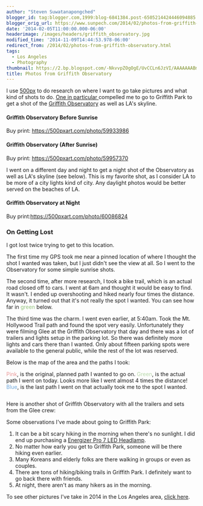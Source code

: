 ```yaml
---
author: "Steven Suwatanapongched"
blogger_id: tag:blogger.com,1999:blog-6841384.post-6505214424446094885
blogger_orig_url: https://www.sunpech.com/2014/02/photos-from-griffith-observatory.html
date: '2014-02-05T11:00:00.000-06:00'
headerimage: /images/headers/griffith_observatory.jpg
modified_time: '2014-11-09T14:44:53.978-06:00'
redirect_from: /2014/02/photos-from-griffith-observatory.html
tags:
  - Los Angeles
  - Photography
thumbnail: https://2.bp.blogspot.com/-NkvvpZOgOgE/UvCCLn6JzVI/AAAAAAABmNA/4fjFbzC6Smc/s600/2014-02-03+at+06-15-00.jpg
title: Photos from Griffith Observatory
---
```



I use <a href="https://500px.com/">500px</a> to do research on where I want to go take pictures and what kind of shots to do. <a href="https://500px.com/photo/44626440">One in particular </a>compelled me to go to Griffith Park to get a shot of the <a href="https://www.griffithobs.org/">Griffith Observatory</a> as well as LA's skyline.

#### Griffith Observatory Before Sunrise
Buy print: <a href="https://500pxart.com/photo/59933986">https://500pxart.com/photo/59933986</a>
<img   border="0" src="https://2.bp.blogspot.com/-NkvvpZOgOgE/UvCCLn6JzVI/AAAAAAABmNA/4fjFbzC6Smc/s600/2014-02-03+at+06-15-00.jpg" alt=""   />

#### Griffith Observatory (After Sunrise)
Buy print: <a href="https://500pxart.com/photo/59957370">https://500pxart.com/photo/59957370</a>
<img   border="0" src="https://2.bp.blogspot.com/-ZOsIDNyLfco/UvDB3jba6WI/AAAAAAABmOA/FkG5ZB8s3Vw/s600/2014-02-03+at+07-08-48.jpg" alt=""   />

I went on a different day and night to get a night shot of the Observatory as well as LA's skyline (see below). This is my favorite shot, as I consider LA to be more of a city lights kind of city. Any daylight photos would be better served on the beaches of LA.

#### Griffith Observatory at Night
Buy print:<a href="https://500pxart.com/photo/60086824">https://500pxart.com/photo/60086824</a>
<img   border="0" src="https://4.bp.blogspot.com/-xPQT8reE-QE/UvH262pHTdI/AAAAAAABmO0/0Jg_Wk-9Tkk/s600/2014-02-04+at+20-37-54.jpg" alt=""   />

### On Getting Lost

I got lost twice trying to get to this location.

The first time my GPS took me near a pinned location of where I thought the shot I wanted was taken, but I just didn't see the view at all. So I went to the Observatory for some simple sunrise shots.

The second time, after more research, I took a bike trail, which is an actual road closed off to cars. I went at 6am and thought it would be easy to find. It wasn't. I ended up overshooting and hiked nearly four times the distance. Anyway, it turned out that it's not really the spot I wanted. You can see how far in <span style="color: #93c47d;">green</span> below.

The third time was the charm. I went even earlier, at 5:40am. Took the Mt. Hollywood Trail path and found the spot very easily. Unfortunately they were filming Glee at the Griffith Observatory that day and there was a lot of trailers and lights setup in the parking lot. So there was definitely more lights and cars there than I wanted. Only about fifteen parking spots were available to the general public, while the rest of the lot was reserved.

Below is the map of the area and the paths I took:

<span style="color: #ea9999;">Pink</span>, is the original, planned path I wanted to go on.
<span style="color: #b6d7a8;">Green</span>, is the actual path I went on today. Looks more like I went almost 4 times the distance!
<span style="color: #6fa8dc;">Blue</span>, is the last path I went on that actually took me to the spot I wanted.

<img   border="0" src="https://2.bp.blogspot.com/-8EuOO-f91Ik/UuzOV4Xb_pI/AAAAAAABmJs/mn3_XOXq4s0/s600/Screen_Shot_2014-01-31_at_6_49_20_PM.jpg" alt=""   />

Here is another shot of Griffith Observatory with all the trailers and sets from the Glee crew:
<img   border="0" src="https://3.bp.blogspot.com/-VWKt5ZeWMMU/UvDrzKPJAlI/AAAAAAABmOQ/R4kubdI5EM4/s600/2014-02-03+at+06-59-26.jpg" alt=""   />

Some observations I've made about going to Griffith Park:
<ol>
  <li>It can be a bit scary hiking in the morning when there's no sunlight. I did end up purchasing a <a href="https://www.amazon.com/gp/product/B002MFK7H2/ref=as_li_ss_tl?ie=UTF8&amp;camp=1789&amp;creative=390957&amp;creativeASIN=B002MFK7H2&amp;linkCode=as2&amp;tag=sunpech-20">Energizer Pro 7 LED Headlamp</a>.</li>
  <li>No matter how early you get to Griffith Park, someone will be there hiking even earlier.</li>
  <li>Many Koreans and elderly folks are there walking in groups or even as couples.</li>
  <li>There are tons of hiking/biking trails in Griffith Park. I definitely want to go back there with friends.</li>
  <li>At night, there aren't as many hikers as in the morning.</li>
</ol>

To see other pictures I've take in 2014 in the Los Angeles area, <a href="https://plus.google.com/photos/101693597219413173200/albums/5971477409792464481">click here</a>.